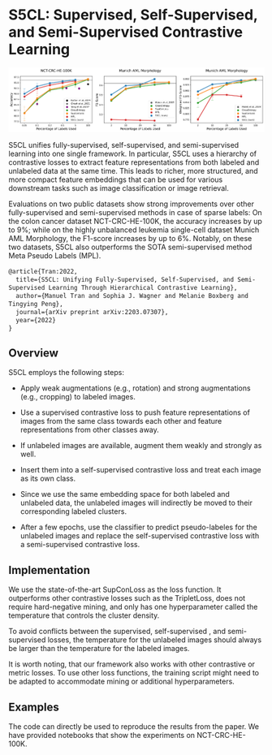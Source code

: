 # S5CL: Supervised, Self-Supervised, and Semi-Supervised Contrastive Learning

![results](img/results.png)

S5CL unifies fully-supervised, self-supervised, and semi-supervised learning into one single framework. In particular, S5CL uses a hierarchy of contrastive losses to extract feature representations from both labeled and unlabeled data at the same time. This leads to richer, more structured, and more compact feature embeddings that can be used for various downstream tasks such as image classification or image retrieval.

Evaluations on two public datasets show strong improvements over other fully-supervised and semi-supervised methods in case of sparse labels: On the colon cancer dataset NCT-CRC-HE-100K, the accuracy increases by up to 9%; while on the highly unbalanced leukemia single-cell dataset Munich AML Morphology, the F1-score increases by up to 6%. Notably, on these two datasets, S5CL also outperforms the SOTA semi-supervised method Meta Pseudo Labels (MPL).

```
@article{Tran:2022,
  title={S5CL: Unifying Fully-Supervised, Self-Supervised, and Semi-Supervised Learning Through Hierarchical Contrastive Learning},
  author={Manuel Tran and Sophia J. Wagner and Melanie Boxberg and Tingying Peng},
  journal={arXiv preprint arXiv:2203.07307},
  year={2022}
}
```

## Overview

S5CL employs the following steps: 

* Apply weak augmentations (e.g., rotation) and strong augmentations (e.g., cropping) to labeled images. 

* Use a supervised contrastive loss to push feature representations of images from the same class towards each other and feature representations from other classes away. 

* If unlabeled images are available, augment them weakly and strongly as well. 

* Insert them into a self-supervised contrastive loss and treat each image as its own class. 

* Since we use the same embedding space for both labeled and unlabeled data, the unlabeled images will indirectly be moved to their corresponding labeled clusters. 

* After a few epochs, use the classifier to predict pseudo-labeles for the unlabeled images and replace the self-supervised contrastive loss with a semi-supervised contrastive loss. 

## Implementation

We use the state-of-the-art SupConLoss as the loss function. It outperforms other contrastive losses such as the TripletLoss, does not require hard-negative mining, and only has one hyperparameter called the temperature that controls the cluster density. 

To avoid conflicts between the supervised, self-supervised , and semi-supervised losses, the temperature for the unlabeled images should always be larger than the temperature for the labeled images.

It is worth noting, that our framework also works with other contrastive or metric losses. To use other loss functions, the training script might need to be adapted to accommodate mining or additional hyperparameters.

## Examples

The code can directly be used to reproduce the results from the paper. We have provided notebooks that show the experiments on NCT-CRC-HE-100K.
